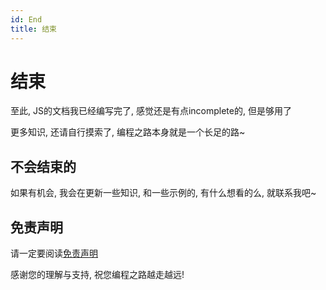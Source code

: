 ```yaml
---
id: End
title: 结束
---
```


# 结束

至此, JS的文档我已经编写完了, 感觉还是有点incomplete的, 但是够用了

更多知识, 还请自行摸索了, 编程之路本身就是一个长足的路~

## 不会结束的

如果有机会, 我会在更新一些知识, 和一些示例的, 有什么想看的么, 就联系我吧~

## 免责声明

请一定要阅读[免责声明](/Docs/ElakeDocs/UserTerms)

感谢您的理解与支持, 祝您编程之路越走越远!
